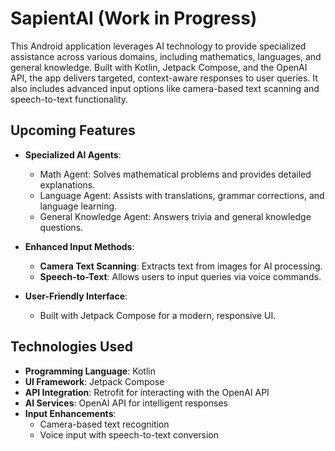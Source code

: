 # SapientAI (Work in Progress)

This Android application leverages AI technology to provide specialized assistance across various domains, including mathematics, languages, and general knowledge. Built with Kotlin, Jetpack Compose, and the OpenAI API, the app delivers targeted, context-aware responses to user queries. It also includes advanced input options like camera-based text scanning and speech-to-text functionality.

## Upcoming Features

- **Specialized AI Agents**:
  - Math Agent: Solves mathematical problems and provides detailed explanations.
  - Language Agent: Assists with translations, grammar corrections, and language learning.
  - General Knowledge Agent: Answers trivia and general knowledge questions.

- **Enhanced Input Methods**:
  - **Camera Text Scanning**: Extracts text from images for AI processing.
  - **Speech-to-Text**: Allows users to input queries via voice commands.

- **User-Friendly Interface**:
  - Built with Jetpack Compose for a modern, responsive UI.

## Technologies Used

- **Programming Language**: Kotlin
- **UI Framework**: Jetpack Compose
- **API Integration**: Retrofit for interacting with the OpenAI API
- **AI Services**: OpenAI API for intelligent responses
- **Input Enhancements**:
  - Camera-based text recognition
  - Voice input with speech-to-text conversion
